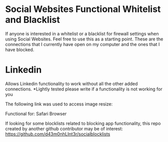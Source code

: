 # Social Websites Functional Whitelist and Blacklist

If anyone is interested in a whitelist or a blacklist for firewall settings when using Social Websites. Feel free to use this as a starting point. These are the connections that I currently have open on my computer and the ones that I have blocked.

# Linkedin

Allows Linkedin functionality to work without all the other added connections. *Lightly tested please write if a functionality is not working for you

The following link was used to access image resize: 

Functional for: Safari Browser

If looking for some blocklists related to blocking app functionality, this repo created by another github contributor may be of interest: https://github.com/d43m0nhLInt3r/socialblocklists
